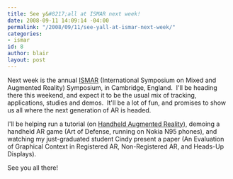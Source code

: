 ```yaml
---
title: See y&#8217;all at ISMAR next week!
date: 2008-09-11 14:09:14 -04:00
permalink: "/2008/09/11/see-yall-at-ismar-next-week/"
categories:
- ismar
id: 8
author: blair
layout: post
---
```


Next week is the annual [ISMAR](http://ismar08.org/wiki/doku.php) (International Symposium on Mixed and Augmented Reality) Symposium, in Cambridge, England.  I'll be heading there this weekend, and expect it to be the usual mix of tracking, applications, studies and demos.  It'll be a lot of fun, and promises to show us all where the next generation of AR is headed.

I'll be helping run a tutorial (on [Handheld Augmented Reality](http://ismar08.org/wiki/doku.php?id=tutorialworkshop-handheld)), demoing a handheld AR game (Art of Defense, running on Nokia N95 phones), and watching my just-graduated student Cindy present a paper (An Evaluation of Graphical Context in Registered AR, Non-Registered AR, and Heads-Up Displays). 

See you all there!
